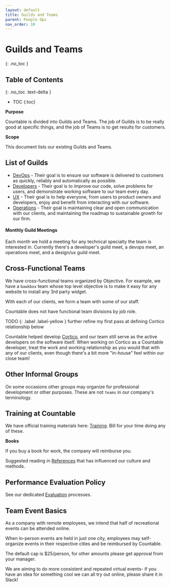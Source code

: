 ```yaml
---
layout: default
title: Guilds and Teams
parent: People Ops
nav_order: 10
---
```


# Guilds and Teams
{: .no_toc }

## Table of Contents
{: .no_toc .text-delta }

- TOC
{:toc}

**Purpose**

Countable is divided into Guilds and Teams. The job of Guilds is to be really good at specific things, and the job of Teams is to get results for customers.

**Scope**

This document lists our existing Guilds and Teams.

## List of Guilds

  - [DevOps](../../devops/DEVOPS/) - Their goal is to ensure our software is delivered to customers as quickly, reliably and automatically as possible.
  - [Developers](../../developers/DEVELOPERS/) - Their goal is to improve our code, solve problems for users, and demonstrate working software to our team every day.
  - [UX](ux/UX/) - Their goal is to help everyone, from users to product owners and developers, enjoy and benefit from interacting with our software.
  - [Operations](../../operations/OPERATIONS/) - Their goal is maintaining clear and open communication with our clients, and maintaining the roadmap to sustainable growth for our firm.
  
#### Monthly Guild Meetings

Each month we hold a meeting for any technical specialty the team is interested in. Currently there's a developer's guild meet, a devops meet, an operations meet, and a design/ux guild meet.

## Cross-Functional Teams

We have cross-functional teams organized by Objective. For example, we have a `bawkbox` team whose top level objective is to make it easy for any website to install any 3rd party widget.

With each of our clients, we form a team with some of our staff.

Countable does not have functional team divisions by job role.

TODO
{: .label .label-yellow }
further refine my first pass at defining Cortico relationship below

Countable helped develop [Cortico](https://cortico.ca/), and our team still serve as the active developers on the software itself. When working on Cortico as a Countable developer, treat the work and working relationship as you would that with any of our clients, even though there's a bit more "in-house" feel within our close team!

## Other Informal Groups

On some occasions other groups may organize for professional development
or other purposes. These are not `teams` in our company's terminology.

## Training at Countable

We have official training materials here: [Training](../../developers/TRAINING/). Bill for your time doing any of these.

**Books**

If you buy a book for work, the company will reimburse you.

Suggested reading in [References](../../philosophy/REFERENCES/) that has influenced our culture and methods.

## Performance Evaluation Policy

See our dedicated [Evaluation](../../developers/EVALUATION/) processes.

## Team Event Basics

As a company with remote employees, we intend that half of recreational events can be attended online.

When in-person events are held in just one city, employees may self-organize events in their respective cities and be reimbursed by Countable. 

The default cap is $25/person, for other amounts please get approval from your manager.

We are aiming to do more consistent and repeated virtual events- if you have an idea for something cool we can all try out online, please share it in Slack!
